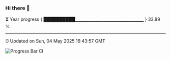 ### Hi there 👋

⏳ Year progress { ██████████▁▁▁▁▁▁▁▁▁▁▁▁▁▁▁▁▁▁▁▁ } 33.89 %

---

⏰ Updated on Sun, 04 May 2025 16:43:57 GMT

![Progress Bar CI](https://github.com/IshwaranRudhara/GIT-ACTION/workflows/Progress%20Bar%20CI/badge.svg)
